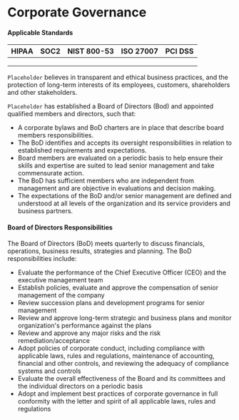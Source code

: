 # Corporate Governance

#### Applicable Standards

| HIPAA | SOC2 | NIST 800-53 | ISO 27007 | PCI DSS |
| ----- | ---- | ----------- | --------- | ------- |
|       |      |             |           |         |
|       |      |             |           |         |
|       |      |             |           |         |

`Placeholder`  believes in transparent and ethical business practices, and the protection of long-term interests of its employees, customers, shareholders and other stakeholders.

`Placeholder`  has established a Board of Directors (Bod) and appointed qualified members and directors, such that:

* A corporate bylaws and BoD charters are in place that describe board members responsibilities.
* The BoD identifies and accepts its oversight responsibilities in relation to established requirements and expectations.
* Board members are evaluated on a periodic basis to help ensure their skills and expertise are suited to lead senior management and take commensurate action.
* The BoD has sufficient members who are independent from management and are objective in evaluations and decision making.
* The expectations of the BoD and/or senior management are defined and understood at all levels of the organization and its service providers and business partners.



#### Board of Directors Responsibilities

The Board of Directors (BoD) meets quarterly to discuss financials, operations, business results, strategies and planning. The BoD responsibilities include:

* Evaluate the performance of the Chief Executive Officer (CEO) and the executive management team
* Establish policies, evaluate and approve the compensation of senior management of the company
* Review succession plans and development programs for senior management
* Review and approve long-term strategic and business plans and monitor organization's performance against the plans
* Review and approve any major risks and the risk remediation/acceptance
* Adopt policies of corporate conduct, including compliance with applicable laws, rules and regulations, maintenance of accounting, financial and other controls, and reviewing the adequacy of compliance systems and controls
* Evaluate the overall effectiveness of the Board and its committees and the individual directors on a periodic basis
* Adopt and implement best practices of corporate governance in full conformity with the letter and spirit of all applicable laws, rules and regulations

















